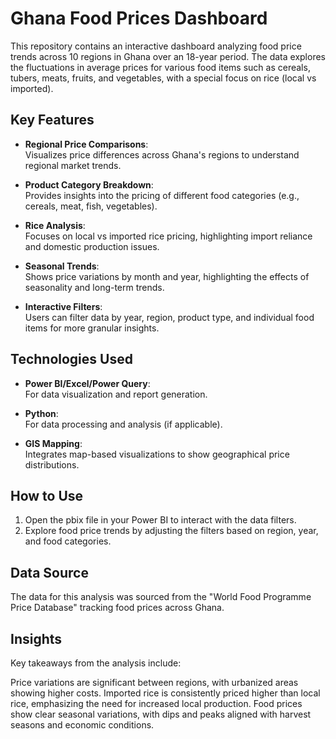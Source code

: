 # Ghana Food Prices Dashboard

This repository contains an interactive dashboard analyzing food price trends across 10 regions in Ghana over an 18-year period. The data explores the fluctuations in average prices for various food items such as cereals, tubers, meats, fruits, and vegetables, with a special focus on rice (local vs imported).

## Key Features

- **Regional Price Comparisons**:  
  Visualizes price differences across Ghana's regions to understand regional market trends.

- **Product Category Breakdown**:  
  Provides insights into the pricing of different food categories (e.g., cereals, meat, fish, vegetables).

- **Rice Analysis**:  
  Focuses on local vs imported rice pricing, highlighting import reliance and domestic production issues.

- **Seasonal Trends**:  
  Shows price variations by month and year, highlighting the effects of seasonality and long-term trends.

- **Interactive Filters**:  
  Users can filter data by year, region, product type, and individual food items for more granular insights.

## Technologies Used

- **Power BI/Excel/Power Query**:  
  For data visualization and report generation.

- **Python**:  
  For data processing and analysis (if applicable).

- **GIS Mapping**:  
  Integrates map-based visualizations to show geographical price distributions.

## How to Use
1. Open the pbix file in your Power BI to interact with the data filters.
2. Explore food price trends by adjusting the filters based on region, year, and food categories.

   
## Data Source
The data for this analysis was sourced from the "World Food Programme Price Database" tracking food prices across Ghana.

## Insights
Key takeaways from the analysis include:

Price variations are significant between regions, with urbanized areas showing higher costs.
Imported rice is consistently priced higher than local rice, emphasizing the need for increased local production.
Food prices show clear seasonal variations, with dips and peaks aligned with harvest seasons and economic conditions.
